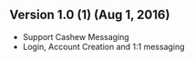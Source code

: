 ## Version 1.0 (1) (Aug 1, 2016)
- Support Cashew Messaging
- Login, Account Creation and 1:1 messaging
